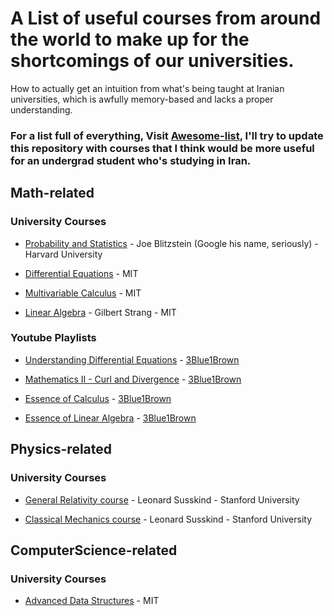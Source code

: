 # A List of useful courses from around the world to make up for the shortcomings of our universities.
How to actually get an intuition from what's being taught at Iranian universities, which is awfully memory-based and lacks a proper understanding.

### For a list full of everything, Visit [Awesome-list](https://github.com/sindresorhus/awesome), I'll try to update this repository with courses that I think would be more useful for an undergrad student who's studying in Iran.

## Math-related

### University Courses

* [Probability and Statistics](https://www.youtube.com/watch?v=KbB0FjPg0mw&list=PL2SOU6wwxB0uwwH80KTQ6ht66KWxbzTIo) - Joe Blitzstein (Google his name, seriously) - Harvard University

* [Differential Equations](https://www.youtube.com/playlist?list=PLEC88901EBADDD980) - MIT

* [Multivariable Calculus](https://www.youtube.com/playlist?list=PL4C4C8A7D06566F38) - MIT

* [Linear Algebra](https://www.youtube.com/playlist?list=PL221E2BBF13BECF6C) - Gilbert Strang - MIT

### Youtube Playlists
* [Understanding Differential Equations](https://www.youtube.com/watch?v=p_di4Zn4wz4&list=PLZHQObOWTQDNPOjrT6KVlfJuKtYTftqH6) - [3Blue1Brown](https://www.youtube.com/channel/UCYO_jab_esuFRV4b17AJtAw) 

* [Mathematics II - Curl and Divergence](https://www.youtube.com/watch?v=rB83DpBJQsE) - [3Blue1Brown](https://www.youtube.com/channel/UCYO_jab_esuFRV4b17AJtAw) 

* [Essence of Calculus](https://www.youtube.com/watch?v=fNk_zzaMoSs&list=PLZHQObOWTQDPD3MizzM2xVFitgF8hE_ab) - [3Blue1Brown](https://www.youtube.com/channel/UCYO_jab_esuFRV4b17AJtAw) 

* [Essence of Linear Algebra](https://www.youtube.com/watch?v=WUvTyaaNkzM&list=PLZHQObOWTQDMsr9K-rj53DwVRMYO3t5Yr) - [3Blue1Brown](https://www.youtube.com/channel/UCYO_jab_esuFRV4b17AJtAw) 

## Physics-related
### University Courses
* [General Relativity course](https://www.youtube.com/watch?v=JRZgW1YjCKk&list=PLXLSbKIMm0kh6XsMSCEMnM02kEoW_8x-f) - Leonard Susskind - Stanford University 

* [Classical Mechanics course](https://www.youtube.com/playlist?list=PL47F408D36D4CF129) - Leonard Susskind - Stanford University 

## ComputerScience-related
### University Courses
* [Advanced Data Structures](https://www.youtube.com/playlist?list=PLUl4u3cNGP61hsJNdULdudlRL493b-XZf) - MIT
